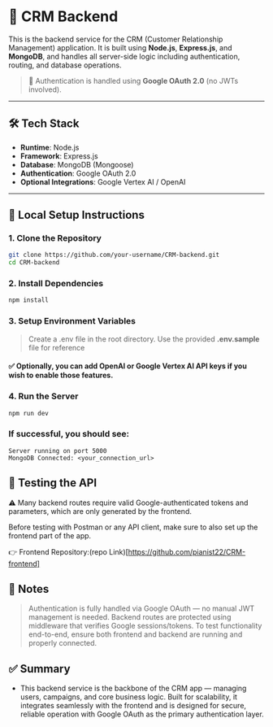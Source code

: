 # 🎯 CRM Backend

This is the backend service for the CRM (Customer Relationship Management) application. It is built using **Node.js**, **Express.js**, and **MongoDB**, and handles all server-side logic including authentication, routing, and database operations.

> 🔐 Authentication is handled using **Google OAuth 2.0** (no JWTs involved).

---

## 🛠️ Tech Stack

- **Runtime**: Node.js  
- **Framework**: Express.js  
- **Database**: MongoDB (Mongoose)  
- **Authentication**: Google OAuth 2.0  
- **Optional Integrations**: Google Vertex AI / OpenAI  

---

## 🧪 Local Setup Instructions

### 1. Clone the Repository

```bash
git clone https://github.com/your-username/CRM-backend.git
cd CRM-backend
```
### 2. Install Dependencies
```bash
npm install
```
### 3. Setup Environment Variables
> Create a .env file in the root directory.
> Use the provided **.env.sample** file for reference

#### ✅ Optionally, you can add OpenAI or Google Vertex AI API keys if you wish to enable those features.

### 4. Run the Server
```bash
npm run dev
```
### If successful, you should see:

```arduino
Server running on port 5000
MongoDB Connected: <your_connection_url>
```

## 📮 Testing the API
⚠️ Many backend routes require valid Google-authenticated tokens and parameters, which are only generated by the frontend.

Before testing with Postman or any API client, make sure to also set up the frontend part of the app.

👉 Frontend Repository:(repo Link)[https://github.com/pianist22/CRM-frontend]

## 📌 Notes
> Authentication is fully handled via Google OAuth — no manual JWT management is needed.
> Backend routes are protected using middleware that verifies Google sessions/tokens.
> To test functionality end-to-end, ensure both frontend and backend are running and properly connected.

## ✅ Summary
- This backend service is the backbone of the CRM app — managing users, campaigns, and core business logic. Built for scalability, it integrates seamlessly with the frontend and is designed for secure, reliable operation with Google OAuth as the primary authentication layer.

